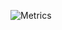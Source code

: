 ![Metrics](https://metrics.lecoq.io/lukasboewttcher?template=classic&config.timezone=Europe%2FBerlin)
